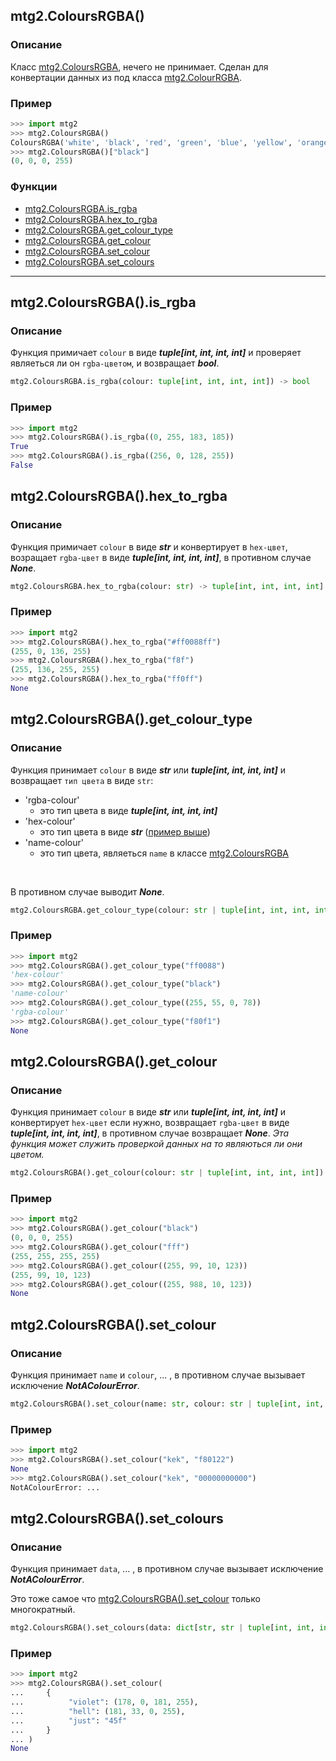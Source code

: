 ## mtg2.ColoursRGBA()
### Описание
Класс [mtg2.ColoursRGBA](https://github.com/romanin-rf/mtg.py/blob/main/tutorials/mtg2/ColoursRGBA.md), нечего не принимает. Сделан для конвертации данных из под класса [mtg2.ColourRGBA](https://github.com/romanin-rf/mtg.py/blob/main/tutorials/mtg2/ColourRGBA.md).

### Пример
```python
>>> import mtg2
>>> mtg2.ColoursRGBA()
ColoursRGBA('white', 'black', 'red', 'green', 'blue', 'yellow', 'orange', 'pink', 'purple', 'cyan', 'gold', 'marine', 'brown')
>>> mtg2.ColoursRGBA()["black"]
(0, 0, 0, 255)
```

### Функции
- [mtg2.ColoursRGBA.is_rgba](https://github.com/romanin-rf/mtg.py/blob/main/tutorials/mtg2/ColoursRGBA.md#mtg2coloursrgbais_rgba)
- [mtg2.ColoursRGBA.hex_to_rgba](https://github.com/romanin-rf/mtg.py/blob/main/tutorials/mtg2/ColoursRGBA.md#mtg2coloursrgbahex_to_rgba)
- [mtg2.ColoursRGBA.get_colour_type](https://github.com/romanin-rf/mtg.py/blob/main/tutorials/mtg2/ColoursRGBA.md#mtg2coloursrgbaget_colour_type)
- [mtg2.ColoursRGBA.get_colour](https://github.com/romanin-rf/mtg.py/blob/main/tutorials/mtg2/ColoursRGBA.md#mtg2coloursrgbaget_colour)
- [mtg2.ColoursRGBA.set_colour](https://github.com/romanin-rf/mtg.py/blob/main/tutorials/mtg2/ColoursRGBA.md#mtg2coloursrgbaset_colour)
- [mtg2.ColoursRGBA.set_colours](https://github.com/romanin-rf/mtg.py/blob/main/tutorials/mtg2/ColoursRGBA.md#mtg2coloursrgbaset_colours)

<hr>

## mtg2.ColoursRGBA().is_rgba
### Описание
Функция примичает `colour` в виде ***tuple[int, int, int, int]*** и проверяет являеться ли он `rgba-цветом`, и возвращает ***bool***.
```python
mtg2.ColoursRGBA.is_rgba(colour: tuple[int, int, int, int]) -> bool
```
### Пример
```python
>>> import mtg2
>>> mtg2.ColoursRGBA().is_rgba((0, 255, 183, 185))
True
>>> mtg2.ColoursRGBA().is_rgba((256, 0, 128, 255))
False
```
## mtg2.ColoursRGBA().hex_to_rgba
### Описание
Функция примичает `colour` в виде ***str*** и конвертирует в `hex-цвет`, возращает `rgba-цвет` в виде ***tuple[int, int, int, int]***, в противном случае ***None***.
```python
mtg2.ColoursRGBA.hex_to_rgba(colour: str) -> tuple[int, int, int, int] | None:
```
### Пример
```python
>>> import mtg2
>>> mtg2.ColoursRGBA().hex_to_rgba("#ff0088ff")
(255, 0, 136, 255)
>>> mtg2.ColoursRGBA().hex_to_rgba("f8f")
(255, 136, 255, 255)
>>> mtg2.ColoursRGBA().hex_to_rgba("ff0ff")
None
```
## mtg2.ColoursRGBA().get_colour_type
### Описание
Функция принимает `colour` в виде ***str*** или ***tuple[int, int, int, int]*** и возвращает `тип цвета` в виде `str`:
- 'rgba-colour'
    - это тип цвета в виде ***tuple[int, int, int, int]***
- 'hex-colour'
    - это тип цвета в виде ***str*** ([пример выше](https://github.com/romanin-rf/mtg.py/blob/main/tutorials/mtg2/ColoursRGBA.md#пример-2))
- 'name-colour'
    - это тип цвета, являеться `name` в классе [mtg2.ColoursRGBA](https://github.com/romanin-rf/mtg.py/blob/main/tutorials/mtg2/ColoursRGBA.md#пример)

<br>

В противном случае выводит ***None***.
```python
mtg2.ColoursRGBA.get_colour_type(colour: str | tuple[int, int, int, int]) -> Literal['rgba-colour', 'hex-colour', 'name-colour'] | None
```
### Пример
```python
>>> import mtg2
>>> mtg2.ColoursRGBA().get_colour_type("ff0088")
'hex-colour'
>>> mtg2.ColoursRGBA().get_colour_type("black")
'name-colour'
>>> mtg2.ColoursRGBA().get_colour_type((255, 55, 0, 78))
'rgba-colour'
>>> mtg2.ColoursRGBA().get_colour_type("f80f1")
None
```
## mtg2.ColoursRGBA().get_colour
### Описание
Функция принимает `colour` в виде ***str*** или ***tuple[int, int, int, int]*** и конвертирует `hex-цвет` если нужно, возвращает `rgba-цвет` в виде ***tuple[int, int, int, int]***, в противном случае возвращает ***None***. *Эта функция может служить проверкой данных на то являються ли они цветом.*
```python
mtg2.ColoursRGBA().get_colour(colour: str | tuple[int, int, int, int]) -> tuple[int, int, int, int] | None
```
### Пример
```python
>>> import mtg2
>>> mtg2.ColoursRGBA().get_colour("black")
(0, 0, 0, 255)
>>> mtg2.ColoursRGBA().get_colour("fff")
(255, 255, 255, 255)
>>> mtg2.ColoursRGBA().get_colour((255, 99, 10, 123))
(255, 99, 10, 123)
>>> mtg2.ColoursRGBA().get_colour((255, 988, 10, 123))
None
```
## mtg2.ColoursRGBA().set_colour
### Описание
Функция принимает `name` и `colour`, ... , в противном случае вызывает исключение ***NotAColourError***.
```python
mtg2.ColoursRGBA().set_colour(name: str, colour: str | tuple[int, int, int, int]) -> None
```
### Пример
```python
>>> import mtg2
>>> mtg2.ColoursRGBA().set_colour("kek", "f80122")
None
>>> mtg2.ColoursRGBA().set_colour("kek", "00000000000")
NotAColourError: ...
```
## mtg2.ColoursRGBA().set_colours
### Описание
Функция принимает `data`, ... , в противном случае вызывает исключение ***NotAColourError***.

Это тоже самое что [mtg2.ColoursRGBA().set_colour](https://github.com/romanin-rf/mtg.py/blob/main/tutorials/mtg2/ColoursRGBA.md#mtg2coloursrgbaset_colour) только многократный.
```python
mtg2.ColoursRGBA().set_colours(data: dict[str, str | tuple[int, int, int, int]]) -> None
```
### Пример
```python
>>> import mtg2
>>> mtg2.ColoursRGBA().set_colour(
...     {
...          "violet": (178, 0, 181, 255),
...          "hell": (181, 33, 0, 255),
...          "just": "45f"
...     }
... )
None
```
